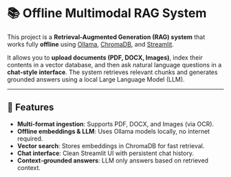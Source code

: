 # 📚 Offline Multimodal RAG System

This project is a **Retrieval-Augmented Generation (RAG) system** that works fully **offline** using [Ollama](https://ollama.ai/), [ChromaDB](https://www.trychroma.com/), and [Streamlit](https://streamlit.io/).  

It allows you to **upload documents (PDF, DOCX, Images)**, index their contents in a vector database, and then ask natural language questions in a **chat-style interface**. The system retrieves relevant chunks and generates grounded answers using a local Large Language Model (LLM).

---

## 🚀 Features
- **Multi-format ingestion**: Supports PDF, DOCX, and Images (via OCR).
- **Offline embeddings & LLM**: Uses Ollama models locally, no internet required.
- **Vector search**: Stores embeddings in ChromaDB for fast retrieval.
- **Chat interface**: Clean Streamlit UI with persistent chat history.
- **Context-grounded answers**: LLM only answers based on retrieved context.

